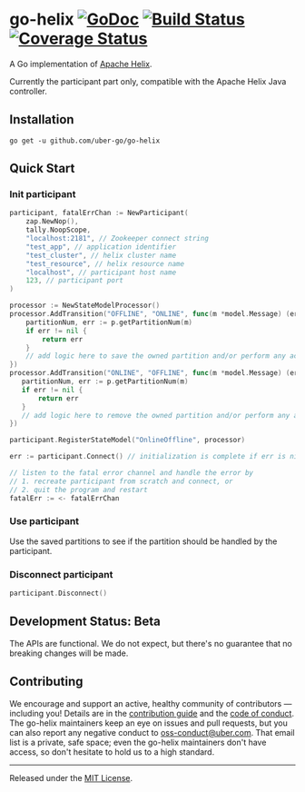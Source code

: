 # go-helix [![GoDoc][doc-img]][doc] [![Build Status][ci-img]][ci] [![Coverage Status][cov-img]][cov]

A Go implementation of [Apache Helix](https://helix.apache.org). 

Currently the participant part only, compatible with the Apache Helix Java controller.

## Installation

`go get -u github.com/uber-go/go-helix`

## Quick Start

### Init participant

```go
participant, fatalErrChan := NewParticipant(
	zap.NewNop(),
	tally.NoopScope,
	"localhost:2181", // Zookeeper connect string
	"test_app", // application identifier
	"test_cluster", // helix cluster name
	"test_resource", // helix resource name
	"localhost", // participant host name
	123, // participant port
)

processor := NewStateModelProcessor()
processor.AddTransition("OFFLINE", "ONLINE", func(m *model.Message) (err error) {
    partitionNum, err := p.getPartitionNum(m)
    if err != nil {
        return err
    }
    // add logic here to save the owned partition and/or perform any actions for going online
})
processor.AddTransition("ONLINE", "OFFLINE", func(m *model.Message) (err error) {
   partitionNum, err := p.getPartitionNum(m)
   if err != nil {
       return err
   }
   // add logic here to remove the owned partition and/or perform any actions for going offline
})

participant.RegisterStateModel("OnlineOffline", processor)

err := participant.Connect() // initialization is complete if err is nil

// listen to the fatal error channel and handle the error by
// 1. recreate participant from scratch and connect, or
// 2. quit the program and restart
fatalErr := <- fatalErrChan
```

### Use participant

Use the saved partitions to see if the partition should be handled by the participant.

### Disconnect participant

```go
participant.Disconnect()
```

## Development Status: Beta

The APIs are functional. We do not expect, but there's no guarantee that no breaking changes will be made.

## Contributing

We encourage and support an active, healthy community of contributors &mdash;
including you! Details are in the [contribution guide](CONTRIBUTING.md) and
the [code of conduct](CODE_OF_CONDUCT.md). The go-helix maintainers keep an eye on
issues and pull requests, but you can also report any negative conduct to
oss-conduct@uber.com. That email list is a private, safe space; even the go-helix
maintainers don't have access, so don't hesitate to hold us to a high standard.

<hr>

Released under the [MIT License](LICENSE).

[doc-img]: https://godoc.org/github.com/uber-go/go-helix?status.svg
[doc]: https://godoc.org/github.com/uber-go/go-helix
[ci-img]: https://travis-ci.org/uber-go/go-helix.svg?branch=master
[ci]: https://travis-ci.org/uber-go/go-helix
[cov-img]: https://codecov.io/gh/uber-go/go-helix/branch/master/graph/badge.svg
[cov]: https://codecov.io/gh/uber-go/go-helix
